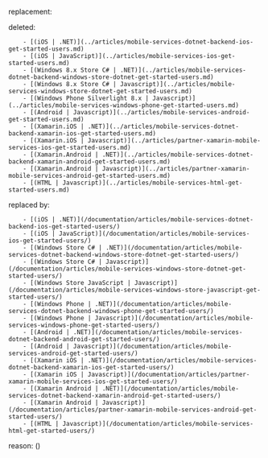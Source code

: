 replacement:

deleted:

		- [(iOS | .NET)](../articles/mobile-services-dotnet-backend-ios-get-started-users.md)
		- [(iOS | JavaScript)](../articles/mobile-services-ios-get-started-users.md)
		- [(Windows 8.x Store C# | .NET)](../articles/mobile-services-dotnet-backend-windows-store-dotnet-get-started-users.md)
		- [(Windows 8.x Store C# | Javascript)](../articles/mobile-services-windows-store-dotnet-get-started-users.md)
		- [(Windows Phone Silverlight 8.x | Javascript)](../articles/mobile-services-windows-phone-get-started-users.md)
		- [(Android | Javascript)](../articles/mobile-services-android-get-started-users.md)
		- [(Xamarin.iOS | .NET)](../articles/mobile-services-dotnet-backend-xamarin-ios-get-started-users.md)
		- [(Xamarin.iOS | Javascript)](../articles/partner-xamarin-mobile-services-ios-get-started-users.md)
		- [(Xamarin.Android | .NET)](../articles/mobile-services-dotnet-backend-xamarin-android-get-started-users.md)
		- [(Xamarin.Android | Javascript)](../articles/partner-xamarin-mobile-services-android-get-started-users.md)
		- [(HTML | Javascript)](../articles/mobile-services-html-get-started-users.md)

replaced by:

		- [(iOS | .NET)](/documentation/articles/mobile-services-dotnet-backend-ios-get-started-users/)
		- [(iOS | JavaScript)](/documentation/articles/mobile-services-ios-get-started-users/)
		- [(Windows Store C# | .NET)](/documentation/articles/mobile-services-dotnet-backend-windows-store-dotnet-get-started-users/)
		- [(Windows Store C# | Javascript)](/documentation/articles/mobile-services-windows-store-dotnet-get-started-users/)
		- [(Windows Store JavaScript | Javascript)](/documentation/articles/mobile-services-windows-store-javascript-get-started-users/)
		- [(Windows Phone | .NET)](/documentation/articles/mobile-services-dotnet-backend-windows-phone-get-started-users/)
		- [(Windows Phone | Javascript)](/documentation/articles/mobile-services-windows-phone-get-started-users/)
		- [(Android | .NET)](/documentation/articles/mobile-services-dotnet-backend-android-get-started-users/)
		- [(Android | Javascript)](/documentation/articles/mobile-services-android-get-started-users/)
		- [(Xamarin iOS | .NET)](/documentation/articles/mobile-services-dotnet-backend-xamarin-ios-get-started-users/)
		- [(Xamarin iOS | Javascript)](/documentation/articles/partner-xamarin-mobile-services-ios-get-started-users/)
		- [(Xamarin Android | .NET)](/documentation/articles/mobile-services-dotnet-backend-xamarin-android-get-started-users/)
		- [(Xamarin Android | Javascript)](/documentation/articles/partner-xamarin-mobile-services-android-get-started-users/)
		- [(HTML | Javascript)](/documentation/articles/mobile-services-html-get-started-users/)

reason: ()

